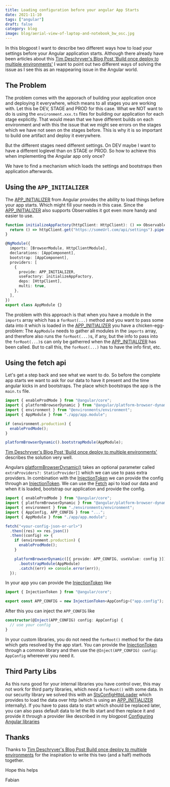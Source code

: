 ```yaml
---
title: Loading configuration before your angular App Starts
date: 2021-11-10
tags: ["angular"]
draft: false
category: blog
image: blog/aerial-view-of-laptop-and-notebook_bw_osc.jpg
---
```


In this blogpost I want to describe two different ways how to load your settings before your Angular application starts. Although there already have been articles about this [Tim Deschryver's Blog Post 'Build once deploy to multiple environments'](https://timdeschryver.dev/blog/angular-build-once-deploy-to-multiple-environments#platformbrowserdynamic) I want to point out two different ways of solving the issue as I see this as an reappearing issue in the Angular world.

## The Problem

The problem comes with the apporach of building your application once and deploying it everywhere, which means to all stages you are working with. Let this be DEV, STAGE and PROD for this case. What we NOT want to do is using the `environment.xxx.ts` files for building our application for each stage explicitly. That would mean that we have different builds on each environment and with this the issue that we might see errors on the stages which we have not seen on the stages before. This is why it is so important to build one artifact and deploy it everywhere.

But the different stages need different settings. On DEV maybe I want to have a different loglevel than on STAGE or PROD. So how to achieve this when implementing the Angular app only once?

We have to find a mechanism which loads the settings and bootstraps then application afterwards.

## Using the `APP_INITIALIZER`

The [APP_INITIALIZER](https://angular.io/api/core/APP_INITIALIZER) from Angular provides the ability to load things before your app starts. Which might fill your needs in this case. Since the [APP_INITIALIZER](https://angular.io/api/core/APP_INITIALIZER) also supports Observables it got even more handy and easier to use.

```ts
function initializeAppFactory(httpClient: HttpClient): () => Observable<any> {
  return () => httpClient.get("https://someUrl.com/api/settings").pipe(...);
}

@NgModule({
  imports: [BrowserModule, HttpClientModule],
  declarations: [AppComponent],
  bootstrap: [AppComponent],
  providers: [
    {
      provide: APP_INITIALIZER,
      useFactory: initializeAppFactory,
      deps: [HttpClient],
      multi: true,
    },
  ],
})
export class AppModule {}
```

The problem with this approach is that when you have a module in the `imports` array which has a `forRoot(...)` method and you want to pass some data into it which is loaded in the [APP_INITIALIZER](https://angular.io/api/core/APP_INITIALIZER) you have a chicken-egg-problem: The `AppModule` needs to gather all modules in the `imports` array, and therefore also runs the `forRoot(...)`s, if any, but the info to pass into the `forRoot(...)`s can only be gatherred when the [APP_INITIALIZER](https://angular.io/api/core/APP_INITIALIZER) has been called. But to call this, the `forRoot(...)` has to have the info first, etc.

## Using the fetch api

Let's get a step back and see what we want to do. So before the complete app starts we want to ask for our data to have it present and the time angular kicks in and bootstraps. The place which bootstraps the app is the `main.ts` file.

```ts
import { enableProdMode } from "@angular/core";
import { platformBrowserDynamic } from "@angular/platform-browser-dynamic";
import { environment } from "@environments/environment";
import { AppModule } from "./app/app.module";

if (environment.production) {
  enableProdMode();
}

platformBrowserDynamic().bootstrapModule(AppModule);
```

[Tim Deschryver's Blog Post 'Build once deploy to multiple environments'](https://timdeschryver.dev/blog/angular-build-once-deploy-to-multiple-environments#platformbrowserdynamic) describes the solution very well.

Angulars [platformBrowserDynamic()](https://angular.io/api/platform-browser-dynamic/platformBrowserDynamic) takes an optional parameter called `extraProviders?: StaticProvider[]` which we can use to pass extra providers. In combination with the [InjectionToken](https://angular.io/guide/dependency-injection-providers#using-an-injectiontoken-object) we can provide the config through an [InjectionToken](https://angular.io/guide/dependency-injection-providers#using-an-injectiontoken-object). We can use the [Fetch](https://fetch.spec.whatwg.org/) api to load our data and when it is loaded, bootstrap our application and provide the config.

```ts
import { enableProdMode } from "@angular/core";
import { platformBrowserDynamic } from "@angular/platform-browser-dynamic";
import { environment } from "./environments/environment";
import { AppConfig, APP_CONFIG } from "...";
import { AppModule } from "./app/app.module";

fetch("<your-config-json-or-url>")
  .then((res) => res.json())
  .then((config) => {
    if (environment.production) {
      enableProdMode();
    }

    platformBrowserDynamic([{ provide: APP_CONFIG, useValue: config }])
      .bootstrapModule(AppModule)
      .catch((err) => console.error(err));
  });
```

In your app you can provide the [InjectionToken](https://angular.io/guide/dependency-injection-providers#using-an-injectiontoken-object) like

```ts
import { InjectionToken } from "@angular/core";

export const APP_CONFIG = new InjectionToken<AppConfig>("app.config");
```

After this you can inject the `APP_CONFIG` like

```ts
constructor(@Inject(APP_CONFIG) config: AppConfig) {
  // use your config
}
```

In your custom libraries, you do not need the `forRoot()` method for the data which gets resolved by the app start. You can provide the [InjectionToken](https://angular.io/guide/dependency-injection-providers#using-an-injectiontoken-object) through a common library and then use the `@Inject(APP_CONFIG) config: AppConfig` whereever you need it.

## Third Party Libs

As this runs good for your internal libraries you have control over, this may not work for third party libraries, which _need_ a `forRoot()` with some data. In our security library we solved this with an [StsConfigHttpLoader](https://github.com/damienbod/angular-auth-oidc-client/blob/main/projects/angular-auth-oidc-client/src/lib/config/loader/config-loader.ts#L28) which provides to load the data over http (which is using an [APP_INITIALIZER](https://angular.io/api/core/APP_INITIALIZER) internally). If you have to pass data to start which should be replaced later, you can also pass default data to let the lib start and then replace it and provide it through a provider like described in my blogpost [Configuring Angular libraries](https://offering.solutions/blog/articles/2019/12/31/configuring-angular-libraries/)

## Thanks

Thanks to [Tim Deschryver's Blog Post Build once deploy to multiple environments](https://timdeschryver.dev/blog/angular-build-once-deploy-to-multiple-environments#platformbrowserdynamic) for the inspiration to write this two (and a half) methods together.

Hope this helps

Fabian
